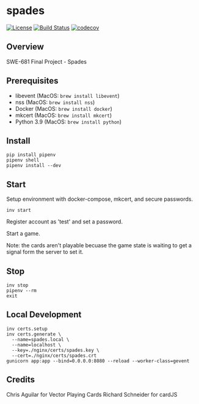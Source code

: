 # spades

[![License](https://img.shields.io/badge/License-Apache%202.0-blue.svg)](https://spdx.org/licenses/Apache-2.0)
[![Build Status](https://travis-ci.org/kuwv/python-spades.svg?branch=master)](https://travis-ci.org/kuwv/python-spades)
[![codecov](https://codecov.io/gh/kuwv/python-spades/branch/master/graph/badge.svg)](https://codecov.io/gh/kuwv/python-spades)

## Overview

SWE-681 Final Project - Spades

## Prerequisites

- libevent (MacOS: `brew install libevent`)
- nss (MacOS: `brew install nss`)
- Docker (MacOS: `brew install docker`)
- mkcert (MacOS: `brew install mkcert`)
- Python 3.9 (MacOS: `brew install python`)

## Install

```
pip install pipenv
pipenv shell
pipenv install --dev
```

## Start

Setup environment with docker-compose, mkcert, and secure passwords.

```
inv start
```

Register account as 'test' and set a password.

Start a game.

Note: the cards aren't playable becuase the game state is waiting to get a signal form the server to set it.

## Stop

```
inv stop
pipenv --rm
exit
```

## Local Development

```
inv certs.setup
inv certs.generate \
  --name=spades.local \
  --name=localhost \
  --key=./nginx/certs/spades.key \
  --cert=./nginx/certs/spades.crt
gunicorn app:app --bind=0.0.0.0:8080 --reload --worker-class=gevent
```

## Credits

Chris Aguilar for Vector Playing Cards
Richard Schneider for cardJS
